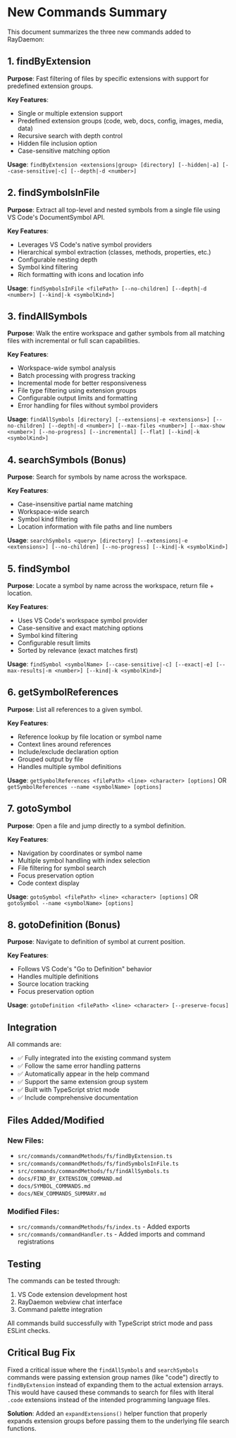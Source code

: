 # New Commands Summary

This document summarizes the three new commands added to RayDaemon:

## 1. findByExtension

**Purpose**: Fast filtering of files by specific extensions with support for predefined extension groups.

**Key Features**:

- Single or multiple extension support
- Predefined extension groups (code, web, docs, config, images, media, data)
- Recursive search with depth control
- Hidden file inclusion option
- Case-sensitive matching option

**Usage**: `findByExtension <extensions|group> [directory] [--hidden|-a] [--case-sensitive|-c] [--depth|-d <number>]`

## 2. findSymbolsInFile

**Purpose**: Extract all top-level and nested symbols from a single file using VS Code's DocumentSymbol API.

**Key Features**:

- Leverages VS Code's native symbol providers
- Hierarchical symbol extraction (classes, methods, properties, etc.)
- Configurable nesting depth
- Symbol kind filtering
- Rich formatting with icons and location info

**Usage**: `findSymbolsInFile <filePath> [--no-children] [--depth|-d <number>] [--kind|-k <symbolKind>]`

## 3. findAllSymbols

**Purpose**: Walk the entire workspace and gather symbols from all matching files with incremental or full scan capabilities.

**Key Features**:

- Workspace-wide symbol analysis
- Batch processing with progress tracking
- Incremental mode for better responsiveness
- File type filtering using extension groups
- Configurable output limits and formatting
- Error handling for files without symbol providers

**Usage**: `findAllSymbols [directory] [--extensions|-e <extensions>] [--no-children] [--depth|-d <number>] [--max-files <number>] [--max-show <number>] [--no-progress] [--incremental] [--flat] [--kind|-k <symbolKind>]`

## 4. searchSymbols (Bonus)

**Purpose**: Search for symbols by name across the workspace.

**Key Features**:

- Case-insensitive partial name matching
- Workspace-wide search
- Symbol kind filtering
- Location information with file paths and line numbers

**Usage**: `searchSymbols <query> [directory] [--extensions|-e <extensions>] [--no-children] [--no-progress] [--kind|-k <symbolKind>]`

## 5. findSymbol
**Purpose**: Locate a symbol by name across the workspace, return file + location.

**Key Features**:
- Uses VS Code's workspace symbol provider
- Case-sensitive and exact matching options
- Symbol kind filtering
- Configurable result limits
- Sorted by relevance (exact matches first)

**Usage**: `findSymbol <symbolName> [--case-sensitive|-c] [--exact|-e] [--max-results|-m <number>] [--kind|-k <symbolKind>]`

## 6. getSymbolReferences
**Purpose**: List all references to a given symbol.

**Key Features**:
- Reference lookup by file location or symbol name
- Context lines around references
- Include/exclude declaration option
- Grouped output by file
- Handles multiple symbol definitions

**Usage**: `getSymbolReferences <filePath> <line> <character> [options]` OR `getSymbolReferences --name <symbolName> [options]`

## 7. gotoSymbol
**Purpose**: Open a file and jump directly to a symbol definition.

**Key Features**:
- Navigation by coordinates or symbol name
- Multiple symbol handling with index selection
- File filtering for symbol search
- Focus preservation option
- Code context display

**Usage**: `gotoSymbol <filePath> <line> <character> [options]` OR `gotoSymbol --name <symbolName> [options]`

## 8. gotoDefinition (Bonus)
**Purpose**: Navigate to definition of symbol at current position.

**Key Features**:
- Follows VS Code's "Go to Definition" behavior
- Handles multiple definitions
- Source location tracking
- Focus preservation option

**Usage**: `gotoDefinition <filePath> <line> <character> [--preserve-focus]`

## Integration

All commands are:

- ✅ Fully integrated into the existing command system
- ✅ Follow the same error handling patterns
- ✅ Automatically appear in the help command
- ✅ Support the same extension group system
- ✅ Built with TypeScript strict mode
- ✅ Include comprehensive documentation

## Files Added/Modified

### New Files:

- `src/commands/commandMethods/fs/findByExtension.ts`
- `src/commands/commandMethods/fs/findSymbolsInFile.ts`
- `src/commands/commandMethods/fs/findAllSymbols.ts`
- `docs/FIND_BY_EXTENSION_COMMAND.md`
- `docs/SYMBOL_COMMANDS.md`
- `docs/NEW_COMMANDS_SUMMARY.md`

### Modified Files:

- `src/commands/commandMethods/fs/index.ts` - Added exports
- `src/commands/commandHandler.ts` - Added imports and command registrations

## Testing

The commands can be tested through:

1. VS Code extension development host
2. RayDaemon webview chat interface
3. Command palette integration

All commands build successfully with TypeScript strict mode and pass ESLint checks.

## Critical Bug Fix

Fixed a critical issue where the `findAllSymbols` and `searchSymbols` commands were passing extension group names (like "code") directly to `findByExtension` instead of expanding them to the actual extension arrays. This would have caused these commands to search for files with literal `.code` extensions instead of the intended programming language files.

**Solution**: Added an `expandExtensions()` helper function that properly expands extension groups before passing them to the underlying file search functions.
